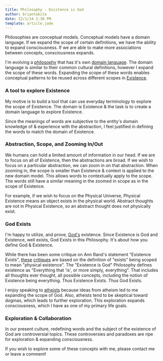 ```yaml
---
title: Philosophy - Existence is God
author: briantakita
date: 12/1/14 2:30 PM
template: article.jade
---
```


Philosophies are conceptual models. Conceptual models have a domain language. If we expand the scope of certain definitions, we have the ability to expand consciousness. If we are able to make more associations between concepts, consciousness expands.

I'm evolving a <a href="https://github.com/btakita/philosophy" target="_blank">philosophy</a> that has it's own <a href="https://github.com/btakita/philosophy/blob/master/src/domain-driven-design.md" target="_blank">domain language</a>. The domain language is similar to their common cultural definitions, however I expand the scope of these words. Expanding the scope of these words enables conceptual patterns to be reused across different scopes in <a href="https://github.com/btakita/philosophy/blob/master/src/existence.md" target="_blank">Existence</a>.

<span class="more"></span>

### A tool to explore Existence

My motive is to build a tool that can use everyday terminology to explore the scope of Existence. The domain is Existence & the task is to create a domain language to explore Existence.

Since the meanings of words are subjective to the entity's domain knowledge of & experience with the abstraction, I feel justified in defining the words to match the domain of Existence.

### Abstraction, Scope, and Zooming In/Out

We humans can hold a limited amount of information in our head. If we are to focus on all of Existence, then the abstractions are broad. If we wish to focus on a particular abstraction, we can zoom in on that abstraction. When zooming in, the scope is smaller than Existence & context is applied to the new domain model. This allows words to contextually apply to the scope. The words still have a similar meaning in the zoomed in scope as in the scope of Existence.

For example, if we wish to focus on the Physical Universe, Physical Existence means an object exists in the physical world. Abstract thoughts are not in Physical Existence, so an abstract thought does not physically exist.

### God Exists

I'm happy to utilize, and prove, <a href="https://github.com/btakita/philosophy/blob/master/src/god.md" target="_blank">God's</a> existence. Since Existence is God and Existence, well exists, God Exists in this Philosophy. It's about how you define God & Existence.

While there has been some critique on Ann Rand's statement "Existence Exists", <a href="http://edwardfeser.blogspot.com/2014/01/does-existence-exist.html" target="_blank">these</a> <a href="http://maverickphilosopher.typepad.com/maverick_philosopher/2011/05/ayn-rand-on-existence-exists.html" target="_blank">critiques</a> are based on the definition of "exists" being scoped to mean "physical existence". The "Existence is God" Philosophy defines existence as "Everything that 'is', or more simply, everything". That includes all thoughts ever thought, all possible concepts, including the notion of Existence being everything. Thus Existence Exists. Thus God Exists.

I enjoy speaking to <a href="https://github.com/btakita/philosophy/blob/master/src/atheism.md" target="_blank">atheists</a> because ideas from atheism led to me expanding the scope of God. Also, atheists tend to be skeptical toward dogmas, which leads to further exploration. This exploration expands consciousness, which I have as one of my primary life goals.

### Exploration & Collaboration

In our present culture, redefining words and the subject of the existence of God are controversial topics. These controversies and paradoxes are ripe for exploration & expanding consciousness.

If you wish to explore some of these concepts with me, please contact me or leave a comment!
